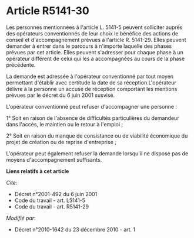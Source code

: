# Article R5141-30

Les personnes mentionnées à l'article L. 5141-5 peuvent solliciter auprès des opérateurs conventionnés de leur choix le
bénéfice des actions de conseil et d'accompagnement prévues à l'article R. 5141-29. Elles peuvent demander à entrer dans le
parcours à n'importe laquelle des phases prévues par cet article. Elles peuvent s'adresser pour chaque phase à un opérateur
différent de celui qui les a accompagnées au cours de la phase précédente. 

La demande est adressée à l'opérateur conventionné par tout moyen permettant d'établir avec certitude la date de sa
réception.L'opérateur délivre à la personne un accusé de réception comportant les mentions prévues par le décret du 6 juin
2001 susvisé.

L'opérateur conventionné peut refuser d'accompagner une personne : 

1° Soit en raison de l'absence de difficultés particulières du demandeur dans l'accès, le maintien ou le retour à l'emploi ; 

2° Soit en raison du manque de consistance ou de viabilité économique du projet de création ou de reprise d'entreprise ; 

L'opérateur peut également refuser la demande lorsqu'il ne dispose pas de moyens d'accompagnement suffisants.

**Liens relatifs à cet article**

_Cite_:

  - Décret n°2001-492 du 6 juin 2001
  - Code du travail - art. L5141-5
  - Code du travail - art. R5141-29

_Modifié par_:

  - Décret n°2010-1642 du 23 décembre 2010 - art. 1
